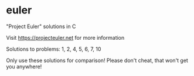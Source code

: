 # euler

"Project Euler" solutions in C

Visit https://projecteuler.net for more information

Solutions to problems: 1, 2, 4, 5, 6, 7, 10

Only use these solutions for comparison! Please don't cheat, that won't get you anywhere!
